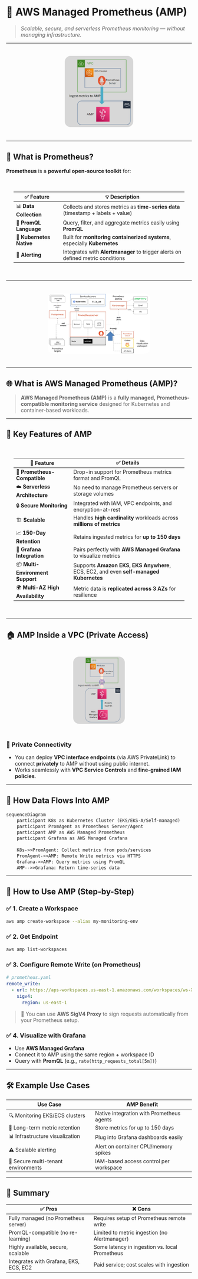 # 🚀 **AWS Managed Prometheus (AMP)**

> _Scalable, secure, and serverless Prometheus monitoring — without managing infrastructure._

---

<div align="center" style="padding:20px;">
  <img src="images/amp.png" alt="AWS Managed Prometheus" style="border-radius: 16px; width: 40%;" />
</div>

---

## 🤖 **What is Prometheus?**

**Prometheus** is a **powerful open-source toolkit** for:

<div align="center" style="padding:20px;">

| ✅ Feature               | 💡 Description                                                                   |
| ------------------------ | -------------------------------------------------------------------------------- |
| 📊 **Data Collection**   | Collects and stores metrics as **time-series data** (timestamp + labels + value) |
| 🧠 **PromQL Language**   | Query, filter, and aggregate metrics easily using **PromQL**                     |
| 🐳 **Kubernetes Native** | Built for **monitoring containerized systems**, especially **Kubernetes**        |
| 🚨 **Alerting**          | Integrates with **Alertmanager** to trigger alerts on defined metric conditions  |

</div>

---

<div align="center" style="padding:20px;">
  <img src="images/prometheus.png" alt="Prometheus" style="border-radius: 16px; width: 60%;" />
</div>

---

## 🌐 **What is AWS Managed Prometheus (AMP)?**

> **AWS Managed Prometheus (AMP)** is a **fully managed, Prometheus-compatible monitoring service** designed for Kubernetes and container-based workloads.

---

## 🌟 **Key Features of AMP**

<div align="center" style="padding:20px;">

| 🧩 Feature                        | ✅ Details                                                                            |
| --------------------------------- | ------------------------------------------------------------------------------------- |
| 🔁 **Prometheus-Compatible**      | Drop-in support for Prometheus metrics format and PromQL                              |
| ☁️ **Serverless Architecture**    | No need to manage Prometheus servers or storage volumes                               |
| 🔒 **Secure Monitoring**          | Integrated with IAM, VPC endpoints, and encryption-at-rest                            |
| 🏗️ **Scalable**                   | Handles **high cardinality** workloads across **millions of metrics**                 |
| 📈 **150-Day Retention**          | Retains ingested metrics for **up to 150 days**                                       |
| 🧩 **Grafana Integration**        | Pairs perfectly with **AWS Managed Grafana** to visualize metrics                     |
| 📦 **Multi-Environment Support**  | Supports **Amazon EKS, EKS Anywhere**, ECS, EC2, and even **self-managed Kubernetes** |
| 🌍 **Multi-AZ High Availability** | Metric data is **replicated across 3 AZs** for resilience                             |

</div>

---

## 🏠 **AMP Inside a VPC (Private Access)**

<div align="center" style="padding:20px;">
  <img src="images/amp-inside-vpc.png" alt="AMP Inside VPC" style="border-radius: 16px; width: 30%;" />
</div>

### 🔐 Private Connectivity

- You can deploy **VPC interface endpoints** (via AWS PrivateLink) to connect **privately** to AMP without using public internet.
- Works seamlessly with **VPC Service Controls** and **fine-grained IAM policies**.

---

## 🔁 **How Data Flows Into AMP**

```mermaid
sequenceDiagram
    participant K8s as Kubernetes Cluster (EKS/EKS-A/Self-managed)
    participant PromAgent as Prometheus Server/Agent
    participant AMP as AWS Managed Prometheus
    participant Grafana as AWS Managed Grafana

    K8s->>PromAgent: Collect metrics from pods/services
    PromAgent->>AMP: Remote Write metrics via HTTPS
    Grafana->>AMP: Query metrics using PromQL
    AMP-->>Grafana: Return time-series data
```

---

## 🔧 **How to Use AMP (Step-by-Step)**

### ✅ 1. **Create a Workspace**

```bash
aws amp create-workspace --alias my-monitoring-env
```

### ✅ 2. **Get Endpoint**

```bash
aws amp list-workspaces
```

### ✅ 3. **Configure Remote Write (on Prometheus)**

```yaml
# prometheus.yaml
remote_write:
  - url: https://aps-workspaces.us-east-1.amazonaws.com/workspaces/ws-XXXX/api/v1/remote_write
    sigv4:
      region: us-east-1
```

> 🧠 You can use **AWS SigV4 Proxy** to sign requests automatically from your Prometheus setup.

### ✅ 4. **Visualize with Grafana**

- Use **AWS Managed Grafana**
- Connect it to AMP using the same region + workspace ID
- Query with **PromQL** (e.g., `rate(http_requests_total[5m])`)

---

## 🛠️ **Example Use Cases**

| Use Case                            | AMP Benefit                               |
| ----------------------------------- | ----------------------------------------- |
| 🔍 Monitoring EKS/ECS clusters      | Native integration with Prometheus agents |
| 💾 Long-term metric retention       | Store metrics for up to 150 days          |
| 📊 Infrastructure visualization     | Plug into Grafana dashboards easily       |
| ⚠️ Scalable alerting                | Alert on container CPU/memory spikes      |
| 🔐 Secure multi-tenant environments | IAM-based access control per workspace    |

---

## 🧠 Summary

| ✅ Pros                                | ❌ Cons                                        |
| -------------------------------------- | ---------------------------------------------- |
| Fully managed (no Prometheus server)   | Requires setup of Prometheus remote write      |
| PromQL-compatible (no re-learning)     | Limited to metric ingestion (no Alertmanager)  |
| Highly available, secure, scalable     | Some latency in ingestion vs. local Prometheus |
| Integrates with Grafana, EKS, ECS, EC2 | Paid service; cost scales with ingestion       |
